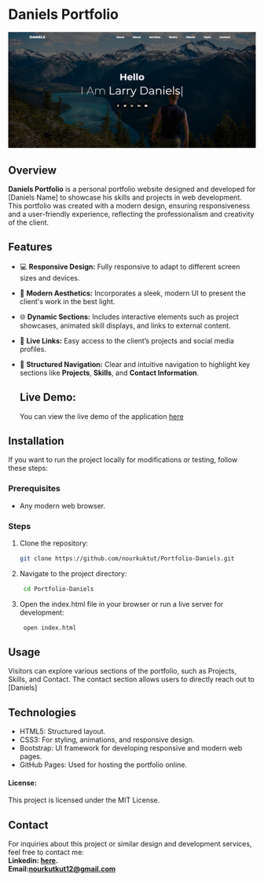 # Daniels Portfolio

![Portfolio Preview](image/Daniels.png)

## Overview
**Daniels Portfolio** is a personal portfolio website designed and developed for [Daniels Name] to showcase his skills and projects in web development. This portfolio was created with a modern design, ensuring responsiveness and a user-friendly experience, reflecting the professionalism and creativity of the client.

## Features
- 💻 **Responsive Design:** Fully responsive to adapt to different screen sizes and devices.
- 🎨 **Modern Aesthetics:** Incorporates a sleek, modern UI to present the client's work in the best light.
- 🌐 **Dynamic Sections:** Includes interactive elements such as project showcases, animated skill displays, and links to external content.
- 🔗 **Live Links:** Easy access to the client’s projects and social media profiles.
- 📁 **Structured Navigation:** Clear and intuitive navigation to highlight key sections like **Projects**, **Skills**, and **Contact Information**.

  ## Live Demo:
  You can view the live demo of the application
   [here](https://nourkuktut.github.io/Portfolio-Daniels/)
  

## Installation

If you want to run the project locally for modifications or testing, follow these steps:

### Prerequisites
- Any modern web browser.

### Steps

1. Clone the repository:
   ```bash
   git clone https://github.com/nourkuktut/Portfolio-Daniels.git
   
2.  Navigate to the project directory:
      ```bash
       cd Portfolio-Daniels
3.  Open the index.html file in your browser or run a live server for development:
      ```bash
       open index.html

## Usage
Visitors can explore various sections of the portfolio, such as Projects, Skills, and Contact.
The contact section allows users to directly reach out to [Daniels]

## Technologies
+ HTML5: Structured layout.
+ CSS3: For styling, animations, and responsive design.
+ Bootstrap: UI framework for developing responsive and modern web pages.
+ GitHub Pages: Used for hosting the portfolio online.

#### License:
This project is licensed under the MIT License.

## Contact
For inquiries about this project or similar design and development services, feel free to contact me:
<br>
**Linkedin: [here](https://www.linkedin.com/in/nourkutkut).**
<br>
**Email:nourkutkut12@gmail.com**



   
